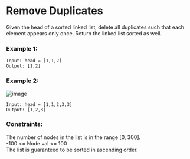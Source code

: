 # Remove Duplicates
Given the head of a sorted linked list, delete all duplicates such that each element appears only once. Return the linked list sorted as well.

### Example 1:

```
Input: head = [1,1,2]
Output: [1,2]
```
### Example 2:

![image](https://user-images.githubusercontent.com/61406986/222887513-86d59c5d-1ebd-40ba-a9b8-d2568537b16e.png)
```
Input: head = [1,1,2,3,3]
Output: [1,2,3]
```
### Constraints:

The number of nodes in the list is in the range [0, 300].<br>
-100 <= Node.val <= 100<br>
The list is guaranteed to be sorted in ascending order.<br>
